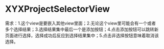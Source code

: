 # XYXProjectSelectorView
需求：1.这个view是要嵌入其他view里面；2.无论这个view里可能会有一个或者多个选择结果；3.选择结果集中最后一个是添加按钮；4.点击添加按钮可以跳转新页面进行选择，选择成功后反应到选择结果集中；5.点击非选择按钮意味着取消该选择。
